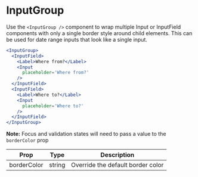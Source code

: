 
# InputGroup

Use the `<InputGroup />` component to wrap multiple Input or InputField components with only a single border style around child elements.
This can be used for date range inputs that look like a single input.

```.jsx
<InputGroup>
  <InputField>
    <Label>Where from?</Label>
    <Input
      placeholder='Where from?'
    />
  </InputField>
  <InputField>
    <Label>Where to?</Label>
    <Input
      placeholder='Where to?'
    />
  </InputField>
</InputGroup>
```

**Note:** Focus and validation states will need to pass a value to the `borderColor` prop

Prop | Type | Description
---|---|---
borderColor | string | Override the default border color
